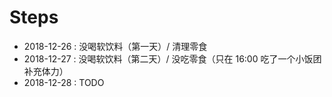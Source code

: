 # Steps

- 2018-12-26 : 没喝软饮料（第一天）/ 清理零食
- 2018-12-27 : 没喝软饮料（第二天）/ 没吃零食（只在 16:00 吃了一个小饭团补充体力）
- 2018-12-28 : TODO
